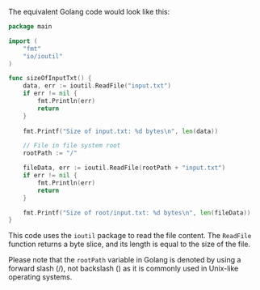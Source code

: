 The equivalent Golang code would look like this:

```go
package main

import (
	"fmt"
	"io/ioutil"
)

func sizeOfInputTxt() {
	data, err := ioutil.ReadFile("input.txt")
	if err != nil {
		fmt.Println(err)
		return
	}
	
	fmt.Printf("Size of input.txt: %d bytes\n", len(data))

	// File in file system root
	rootPath := "/"

	fileData, err := ioutil.ReadFile(rootPath + "input.txt")
	if err != nil {
		fmt.Println(err)
		return
	}

	fmt.Printf("Size of root/input.txt: %d bytes\n", len(fileData))
}
```

This code uses the `ioutil` package to read the file content. The `ReadFile` function returns a byte slice, and its length is equal to the size of the file.

Please note that the `rootPath` variable in Golang is denoted by using a forward slash (/), not backslash (\) as it is commonly used in Unix-like operating systems.
